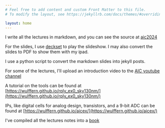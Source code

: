 ```yaml
---
# Feel free to add content and custom Front Matter to this file.
# To modify the layout, see https://jekyllrb.com/docs/themes/#overriding-theme-defaults

layout: home
---
```


I write all the lectures in markdown, and you can see the source at
[aic2024](https://github.com/wulffern/aic2024)

For the slides, I use [deckset](https://www.deckset.com) to play the slideshow.
I may also convert the slides to PDF to show them with my ipad.

I use a python script to convert the markdown slides into jekyll posts.

For some of the lectures, I'll upload an introduction video to the [AIC youtube channel](https://www.youtube.com/playlist?list=PLybHXZ9FyEhZ3HT2KPzjY2bmMJupRX2M6)

A tutorial on the tools can be found at [https://wulffern.github.io/rply_ex0_sky130nm/](https://wulffern.github.io/rply_ex0_sky130nm/)

IPs, like digital cells for analog design, transistors, and a 9-bit ADC can be found at [https://wulffern.github.io/aicex/](https://wulffern.github.io/aicex/)

I've compiled all the lectures notes into a [book](https://analogicus.com/aic2024/assets/aic.pdf)
